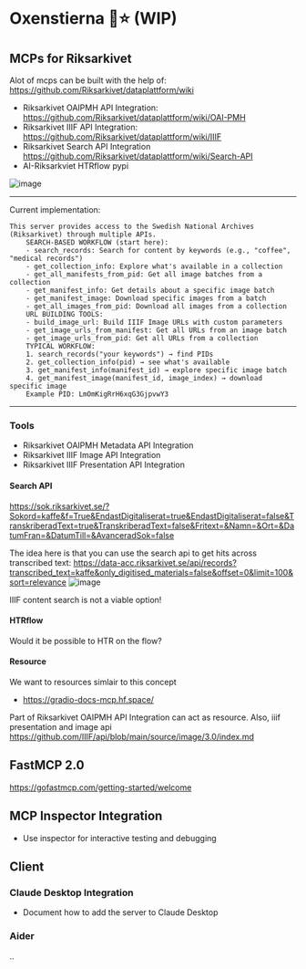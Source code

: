 # Oxenstierna 🦬⭐ (WIP)

##   MCPs for Riksarkivet 

Alot of mcps can be built with the help of: https://github.com/Riksarkivet/dataplattform/wiki

- Riksarkivet OAIPMH API Integration: https://github.com/Riksarkivet/dataplattform/wiki/OAI-PMH
- Riksarkivet IIIF API Integration: https://github.com/Riksarkivet/dataplattform/wiki/IIIF
- Riksarkivet Search API Integration https://github.com/Riksarkivet/dataplattform/wiki/Search-API
- AI-Riksarkviet HTRflow pypi 

![image](https://github.com/user-attachments/assets/bde56408-5135-4a2a-baf3-f26c32fab9dc)

___

Current implementation:
```
This server provides access to the Swedish National Archives (Riksarkivet) through multiple APIs.
    SEARCH-BASED WORKFLOW (start here):
    - search_records: Search for content by keywords (e.g., "coffee", "medical records")
    - get_collection_info: Explore what's available in a collection
    - get_all_manifests_from_pid: Get all image batches from a collection
    - get_manifest_info: Get details about a specific image batch
    - get_manifest_image: Download specific images from a batch
    - get_all_images_from_pid: Download all images from a collection
    URL BUILDING TOOLS:
    - build_image_url: Build IIIF Image URLs with custom parameters
    - get_image_urls_from_manifest: Get all URLs from an image batch
    - get_image_urls_from_pid: Get all URLs from a collection
    TYPICAL WORKFLOW:
    1. search_records("your keywords") → find PIDs
    2. get_collection_info(pid) → see what's available
    3. get_manifest_info(manifest_id) → explore specific image batch
    4. get_manifest_image(manifest_id, image_index) → download specific image
    Example PID: LmOmKigRrH6xqG3GjpvwY3
```
___


### Tools
- Riksarkivet OAIPMH Metadata API Integration
- Riksarkivet IIIF Image API Integration
- Riksarkivet IIIF Presentation API Integration

#### Search API

https://sok.riksarkivet.se/?Sokord=kaffe&f=True&EndastDigitaliserat=true&EndastDigitaliserat=false&TranskriberadText=true&TranskriberadText=false&Fritext=&Namn=&Ort=&DatumFran=&DatumTill=&AvanceradSok=false

The idea here is that you can use the search api to get hits across transcribed text:
https://data-acc.riksarkivet.se/api/records?transcribed_text=kaffe&only_digitised_materials=false&offset=0&limit=100&sort=relevance
![image](https://github.com/user-attachments/assets/549d695d-65e5-462a-accb-b892f351d524)

IIIF content search is not a viable option!

#### HTRflow
Would it be possible to HTR on the flow? 

#### Resource
We want to resources simlair to this concept
- https://gradio-docs-mcp.hf.space/

Part of Riksarkivet OAIPMH API Integration can act as resource.
Also, iiif presentation and image api https://github.com/IIIF/api/blob/main/source/image/3.0/index.md

## FastMCP 2.0

https://gofastmcp.com/getting-started/welcome


## MCP Inspector Integration
- Use inspector for interactive testing and debugging

## Client

### Claude Desktop Integration
- Document how to add the server to Claude Desktop

### Aider
..
